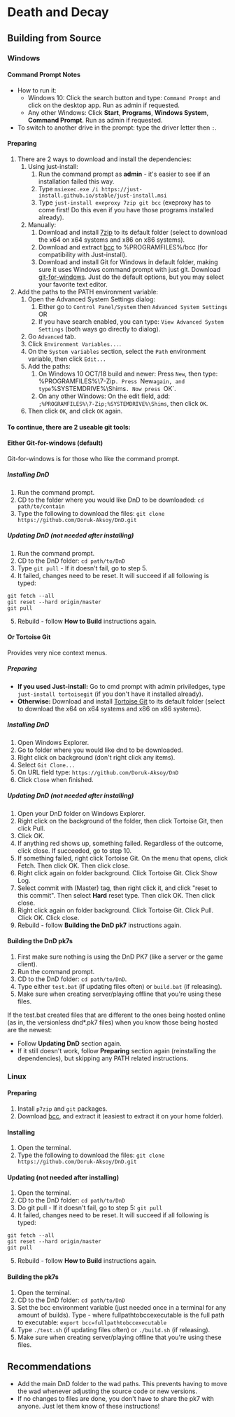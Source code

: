 # Death and Decay
## Building from Source
### Windows
#### Command Prompt Notes
* How to run it:
  * Windows 10: Click the search button and type: `Command Prompt` and click on the desktop app. Run as admin if requested.
  * Any other Windows: Click **Start**, **Programs**, **Windows System**, **Command Prompt**. Run as admin if requested.
* To switch to another drive in the prompt: type the driver letter then `:`.

#### Preparing

1. There are 2 ways to download and install the dependencies:
   1. Using just-install:
      1. Run the command prompt as **admin** - it's easier to see if an installation failed this way.
      2. Type `msiexec.exe /i https://just-install.github.io/stable/just-install.msi`
      3. Type `just-install exeproxy 7zip git bcc` (exeproxy has to come first! Do this even if you have those programs installed already).
   2. Manually:
      1. Download and install [7zip](https://www.7-zip.org/download.html) to its default folder (select to download the x64 on x64 systems and x86 on x86 systems).
      2. Download and extract [bcc](https://github.com/wormt/bcc/releases) to %PROGRAMFILES%/bcc (for compatibility with Just-install).
      3. Download and install Git for Windows in default folder, making sure it uses Windows command prompt with just git. Download [git-for-windows](https://git-scm.com/download/win). Just do the default options, but you may select your favorite text editor.
2. Add the paths to the PATH environment variable:
   1. Open the Advanced System Settings dialog:
      1. Either go to `Control Panel/System` then `Advanced System Settings` OR
      2. If you have search enabled, you can type: `View Advanced System Settings` (both ways go directly to dialog).
   2. Go `Advanced` tab.
   3. Click `Environment Variables...`.
   4. On the `System variables` section, select the `Path` environment variable, then click `Edit...`
   5. Add the paths:
      1. On Windows 10 OCT/18 build and newer: Press `New`, then type: %PROGRAMFILES%\7-Zip`. Press `New` again, and type `%SYSTEMDRIVE%\Shims`. Now press `OK`.
      2. On any other Windows: On the edit field, add: `;%PROGRAMFILES%\7-Zip;%SYSTEMDRIVE%\Shims`, then click `OK`.
   6. Then click `OK`, and click `OK` again.

#### To continue, there are 2 useable git tools:
#### Either Git-for-windows (default)
Git-for-windows is for those who like the command prompt.

##### Installing DnD
1. Run the command prompt.
2. CD to the folder where you would like DnD to be downloaded: `cd path/to/contain`
3. Type the following to download the files: `git clone https://github.com/Doruk-Aksoy/DnD.git`

##### Updating DnD (not needed after installing)
1. Run the command prompt.
2. CD to the DnD folder: `cd path/to/DnD`
3. Type `git pull` - If it doesn't fail, go to step 5.
4. It failed, changes need to be reset. It will succeed if all following is typed:
```
git fetch --all
git reset --hard origin/master
git pull
```
5. Rebuild - follow **How to Build** instructions again.

#### Or Tortoise Git
Provides very nice context menus.

##### Preparing

- **If you used Just-install:** Go to cmd prompt with admin priviledges, type `just-install tortoisegit` (if you don't have it installed already).
- **Otherwise:** Download and install [Tortoise Git](https://tortoisegit.org/download/) to its default folder (select to download the x64 on x64 systems and x86 on x86 systems).

##### Installing DnD
1. Open Windows Explorer.
2. Go to folder where you would like dnd to be downloaded.
3. Right click on background (don't right click any items).
4. Select `Git Clone...`
5. On URL field type: `https://github.com/Doruk-Aksoy/DnD`
6. Click `Close` when finished.
 
##### Updating DnD (not needed after installing)
1. Open your DnD folder on Windows Explorer.
2. Right click on the background of the folder, then click Tortoise Git, then click Pull.
3. Click OK.
4. If anything red shows up, something failed. Regardless of the outcome, click close. If succeeded, go to step 10.
5. If something failed, right click Tortoise Git. On the menu that opens, click Fetch. Then click OK. Then click close.
7. Right click again on folder background. Click Tortoise Git. Click Show Log.
8. Select commit with (Master) tag, then right click it, and click "reset to this commit". Then select **Hard** reset type. Then click OK. Then click close.
9. Right click again on folder background. Click Tortoise Git. Click Pull. Click OK. Click close.
10. Rebuild - follow **Building the DnD pk7** instructions again.

#### Building the DnD pk7s
1. First make sure nothing is using the DnD PK7 (like a server or the game client).
2. Run the command prompt.
3. CD to the DnD folder: `cd path/to/DnD`.
4. Type either `test.bat` (if updating files often) or `build.bat` (if releasing).
5. Make sure when creating server/playing offline that you're using these files.

If the test.bat created files that are different to the ones being hosted online (as in, the versionless dnd*.pk7 files) when you know those being hosted are the newest:
- Follow **Updating DnD** section again.
- If it still doesn't work, follow **Preparing** section again (reinstalling the dependencies), but skipping any PATH related instructions.

### Linux
#### Preparing
1. Install `p7zip` and `git` packages.
2. Download [bcc](https://github.com/wormt/bcc/releases), and extract it (easiest to extract it on your home folder).

#### Installing
1. Open the terminal.
2. Type the following to download the files: `git clone https://github.com/Doruk-Aksoy/DnD.git`

#### Updating (not needed after installing)
1. Open the terminal.
2. CD to the DnD folder: `cd path/to/DnD`
3. Do git pull - If it doesn't fail, go to step 5: `git pull`
4. It failed, changes need to be reset. It will succeed if all following is typed:
```
git fetch --all
git reset --hard origin/master
git pull
```
5. Rebuild - follow **How to Build** instructions again.

#### Building the pk7s
1. Open the terminal.
2. CD to the DnD folder: `cd path/to/DnD`
3. Set the bcc environment variable (just needed once in a terminal for any amount of builds). Type - where fullpathtobccexecutable is the full path to executable: `export bcc=fullpathtobccexecutable`
4. Type `./test.sh` (if updating files often) or `./build.sh` (if releasing).
5. Make sure when creating server/playing offline that you're using these files.

## Recommendations
- Add the main DnD folder to the wad paths. This prevents having to move the wad whenever adjusting the source code or new versions.
- If no changes to files are done, you don't have to share the pk7 with anyone. Just let them know of these instructions!